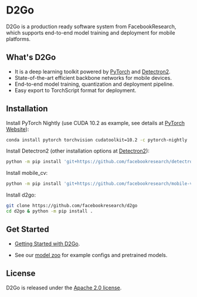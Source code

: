 # D2Go 

D2Go is a production ready software system from FacebookResearch, which supports end-to-end model training and deployment for mobile platforms.

## What's D2Go

- It is a deep learning toolkit powered by [PyTorch](https://pytorch.org/) and [Detectron2](https://github.com/facebookresearch/detectron2).
- State-of-the-art efficient backbone networks for mobile devices.
- End-to-end model training, quantization and deployment pipeline.
- Easy export to TorchScript format for deployment.

## Installation

Install PyTorch Nightly (use CUDA 10.2 as example, see details at [PyTorch Website](https://pytorch.org/get-started/)):

```bash
conda install pytorch torchvision cudatoolkit=10.2 -c pytorch-nightly
```

Install Detectron2 (other installation options at [Detectron2](https://github.com/facebookresearch/detectron2/blob/master/INSTALL.md)):

```bash
python -m pip install 'git+https://github.com/facebookresearch/detectron2.git'
```

Install mobile_cv:

```bash
python -m pip install 'git+https://github.com/facebookresearch/mobile-vision.git'
```

Install d2go:

```bash
git clone https://github.com/facebookresearch/d2go
cd d2go & python -m pip install .
```

## Get Started

- [Getting Started with D2Go](./demo).

- See our [model zoo](./MODEL_ZOO.md) for example configs and pretrained models.

## License

D2Go is released under the [Apache 2.0 license](LICENSE).

